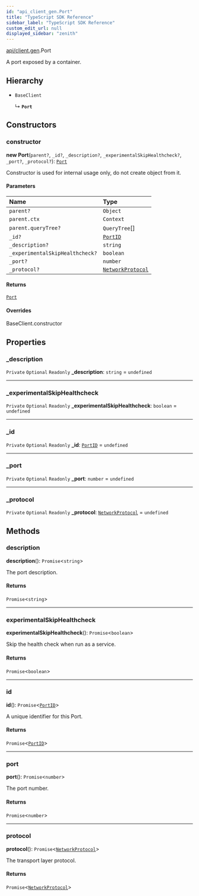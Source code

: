 ```yaml
---
id: "api_client_gen.Port"
title: "TypeScript SDK Reference"
sidebar_label: "TypeScript SDK Reference"
custom_edit_url: null
displayed_sidebar: "zenith"
---
```


[api/client.gen](../modules/api_client_gen.md).Port

A port exposed by a container.

## Hierarchy

- `BaseClient`

  ↳ **`Port`**

## Constructors

### constructor

**new Port**(`parent?`, `_id?`, `_description?`, `_experimentalSkipHealthcheck?`, `_port?`, `_protocol?`): [`Port`](api_client_gen.Port.md)

Constructor is used for internal usage only, do not create object from it.

#### Parameters

| Name | Type |
| :------ | :------ |
| `parent?` | `Object` |
| `parent.ctx` | `Context` |
| `parent.queryTree?` | `QueryTree`[] |
| `_id?` | [`PortID`](../modules/api_client_gen.md#portid) |
| `_description?` | `string` |
| `_experimentalSkipHealthcheck?` | `boolean` |
| `_port?` | `number` |
| `_protocol?` | [`NetworkProtocol`](../enums/api_client_gen.NetworkProtocol.md) |

#### Returns

[`Port`](api_client_gen.Port.md)

#### Overrides

BaseClient.constructor

## Properties

### \_description

 `Private` `Optional` `Readonly` **\_description**: `string` = `undefined`

___

### \_experimentalSkipHealthcheck

 `Private` `Optional` `Readonly` **\_experimentalSkipHealthcheck**: `boolean` = `undefined`

___

### \_id

 `Private` `Optional` `Readonly` **\_id**: [`PortID`](../modules/api_client_gen.md#portid) = `undefined`

___

### \_port

 `Private` `Optional` `Readonly` **\_port**: `number` = `undefined`

___

### \_protocol

 `Private` `Optional` `Readonly` **\_protocol**: [`NetworkProtocol`](../enums/api_client_gen.NetworkProtocol.md) = `undefined`

## Methods

### description

**description**(): `Promise`\<`string`\>

The port description.

#### Returns

`Promise`\<`string`\>

___

### experimentalSkipHealthcheck

**experimentalSkipHealthcheck**(): `Promise`\<`boolean`\>

Skip the health check when run as a service.

#### Returns

`Promise`\<`boolean`\>

___

### id

**id**(): `Promise`\<[`PortID`](../modules/api_client_gen.md#portid)\>

A unique identifier for this Port.

#### Returns

`Promise`\<[`PortID`](../modules/api_client_gen.md#portid)\>

___

### port

**port**(): `Promise`\<`number`\>

The port number.

#### Returns

`Promise`\<`number`\>

___

### protocol

**protocol**(): `Promise`\<[`NetworkProtocol`](../enums/api_client_gen.NetworkProtocol.md)\>

The transport layer protocol.

#### Returns

`Promise`\<[`NetworkProtocol`](../enums/api_client_gen.NetworkProtocol.md)\>
